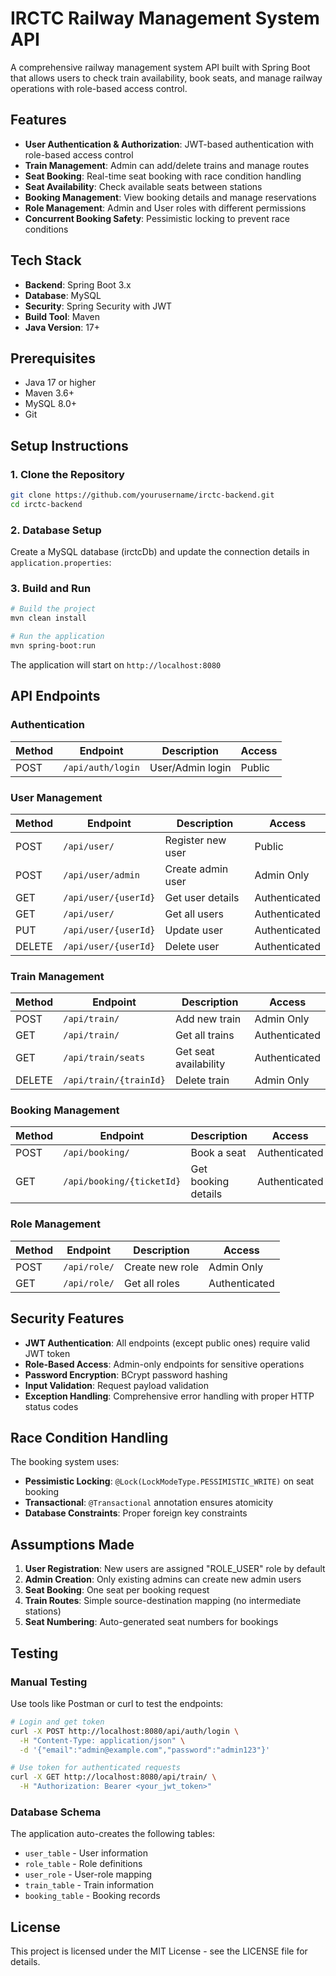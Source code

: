 # IRCTC Railway Management System API

A comprehensive railway management system API built with Spring Boot that allows users to check train availability, book seats, and manage railway operations with role-based access control.

## Features

- **User Authentication & Authorization**: JWT-based authentication with role-based access control
- **Train Management**: Admin can add/delete trains and manage routes
- **Seat Booking**: Real-time seat booking with race condition handling
- **Seat Availability**: Check available seats between stations
- **Booking Management**: View booking details and manage reservations
- **Role Management**: Admin and User roles with different permissions
- **Concurrent Booking Safety**: Pessimistic locking to prevent race conditions

## Tech Stack

- **Backend**: Spring Boot 3.x
- **Database**: MySQL
- **Security**: Spring Security with JWT
- **Build Tool**: Maven
- **Java Version**: 17+

## Prerequisites

- Java 17 or higher
- Maven 3.6+
- MySQL 8.0+
- Git

## Setup Instructions

### 1. Clone the Repository
```bash
git clone https://github.com/yourusername/irctc-backend.git
cd irctc-backend
```

### 2. Database Setup
Create a MySQL database (irctcDb) and update the connection details in `application.properties`:

### 3. Build and Run
```bash
# Build the project
mvn clean install

# Run the application
mvn spring-boot:run
```

The application will start on `http://localhost:8080`

## API Endpoints

### Authentication
| Method | Endpoint | Description | Access |
|--------|----------|-------------|--------|
| POST | `/api/auth/login` | User/Admin login | Public |

### User Management
| Method | Endpoint | Description | Access |
|--------|----------|-------------|--------|
| POST | `/api/user/` | Register new user | Public |
| POST | `/api/user/admin` | Create admin user | Admin Only |
| GET | `/api/user/{userId}` | Get user details | Authenticated |
| GET | `/api/user/` | Get all users | Authenticated |
| PUT | `/api/user/{userId}` | Update user | Authenticated |
| DELETE | `/api/user/{userId}` | Delete user | Authenticated |

### Train Management
| Method | Endpoint | Description | Access |
|--------|----------|-------------|--------|
| POST | `/api/train/` | Add new train | Admin Only |
| GET | `/api/train/` | Get all trains | Authenticated |
| GET | `/api/train/seats` | Get seat availability | Authenticated |
| DELETE | `/api/train/{trainId}` | Delete train | Admin Only |

### Booking Management
| Method | Endpoint | Description | Access |
|--------|----------|-------------|--------|
| POST | `/api/booking/` | Book a seat | Authenticated |
| GET | `/api/booking/{ticketId}` | Get booking details | Authenticated |

### Role Management
| Method | Endpoint | Description | Access |
|--------|----------|-------------|--------|
| POST | `/api/role/` | Create new role | Admin Only |
| GET | `/api/role/` | Get all roles | Authenticated |


## Security Features

- **JWT Authentication**: All endpoints (except public ones) require valid JWT token
- **Role-Based Access**: Admin-only endpoints for sensitive operations
- **Password Encryption**: BCrypt password hashing
- **Input Validation**: Request payload validation
- **Exception Handling**: Comprehensive error handling with proper HTTP status codes

## Race Condition Handling

The booking system uses:
- **Pessimistic Locking**: `@Lock(LockModeType.PESSIMISTIC_WRITE)` on seat booking
- **Transactional**: `@Transactional` annotation ensures atomicity
- **Database Constraints**: Proper foreign key constraints


## Assumptions Made

1. **User Registration**: New users are assigned "ROLE_USER" role by default
2. **Admin Creation**: Only existing admins can create new admin users
3. **Seat Booking**: One seat per booking request
4. **Train Routes**: Simple source-destination mapping (no intermediate stations)
5. **Seat Numbering**: Auto-generated seat numbers for bookings

## Testing

### Manual Testing
Use tools like Postman or curl to test the endpoints:

```bash
# Login and get token
curl -X POST http://localhost:8080/api/auth/login \
  -H "Content-Type: application/json" \
  -d '{"email":"admin@example.com","password":"admin123"}'

# Use token for authenticated requests
curl -X GET http://localhost:8080/api/train/ \
  -H "Authorization: Bearer <your_jwt_token>"
```

### Database Schema
The application auto-creates the following tables:
- `user_table` - User information
- `role_table` - Role definitions
- `user_role` - User-role mapping
- `train_table` - Train information
- `booking_table` - Booking records


## License

This project is licensed under the MIT License - see the LICENSE file for details.
